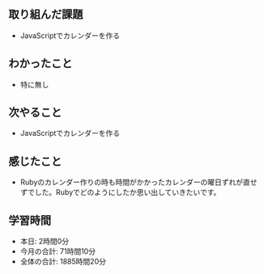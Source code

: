 ## 取り組んだ課題
- JavaScriptでカレンダーを作る
## わかったこと
- 特に無し
## 次やること
- JavaScriptでカレンダーを作る
## 感じたこと
- Rubyのカレンダー作りの時も時間がかかったカレンダーの曜日ずれが直せずでした。Rubyでどのようにしたか思い出していきたいです。
## 学習時間
- 本日: 2時間0分
- 今月の合計: 71時間10分
- 全体の合計: 1885時間20分
